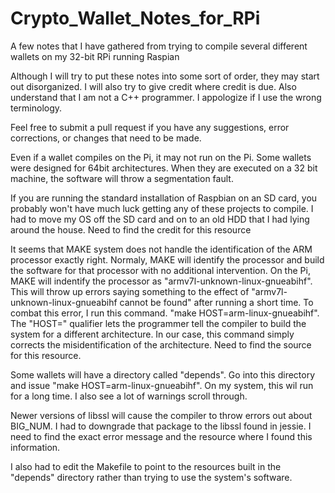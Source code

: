 # Crypto_Wallet_Notes_for_RPi
A few notes that I have gathered from trying to compile several different wallets on my 32-bit RPi running Raspian

Although I will try to put these notes into some sort of order, they may start out disorganized.  I will also try to give credit where credit is due.  Also understand that I am not a C++ programmer.  I appologize if I use the wrong terminology.

Feel free to submit a pull request if you have any suggestions, error corrections, or changes that need to be made.

Even if a wallet compiles on the Pi, it may not run on the Pi.  Some wallets were designed for 64bit architectures.  When they are executed on a 32 bit machine, the software will throw a segmentation fault.

If you are running the standard installation of Raspbian on an SD card, you probably won't have much luck getting any of these projects to compile.  I had to move my OS off the SD card and on to an old HDD that I had lying around the house.  Need to find the credit  for this resource

It seems that MAKE system does not handle the identification of the ARM processor exactly right.  Normaly, MAKE will identify the processor and build the software for that processor with no additional intervention.  On the Pi, MAKE will indentify the processor as "armv7l-unknown-linux-gnueabihf".  This will throw up errors saying something to the effect of "armv7l-unknown-linux-gnueabihf cannot be found" after running a short time.  To combat this error, I run this command.  "make HOST=arm-linux-gnueabihf".  The "HOST=" qualifier lets the programmer tell the compiler to build the system for a different architecture.  In our case, this command simply corrects the misidentification of the architecture.  Need to find the source for this resource.

Some wallets will have a directory called "depends".  Go into this directory and issue "make HOST=arm-linux-gnueabihf".  On my system, this wil run for a long time.  I also see a lot of warnings scroll through.

Newer versions of libssl will cause the compiler to throw errors out about BIG_NUM.  I had to downgrade that package to the libssl found in jessie.  I need to find the exact error message and the resource where I found this information.

I also had to edit the Makefile to point to the resources built in the "depends" directory rather than trying to use the system's software.
